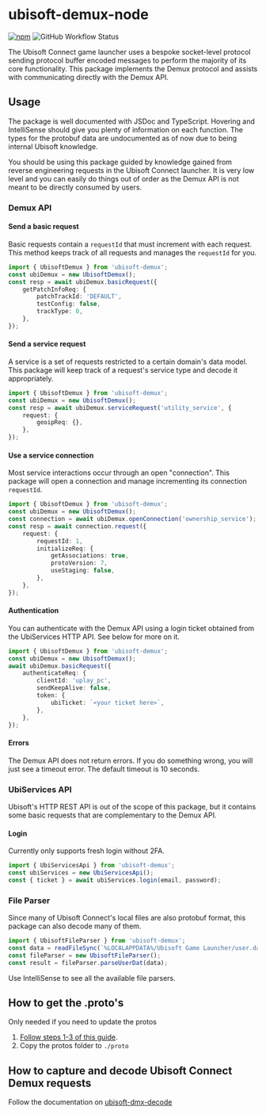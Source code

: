 # ubisoft-demux-node

[![npm](https://img.shields.io/npm/v/ubisoft-demux)](https://www.npmjs.com/package/ubisoft-demux)
![GitHub Workflow Status](https://img.shields.io/github/workflow/status/claabs/ubisoft-demux-node/Unit%20test%20and%20build)

The Ubisoft Connect game launcher uses a bespoke socket-level protocol sending protocol buffer encoded messages to perform the majority of its core functionality.
This package implements the Demux protocol and assists with communicating directly with the Demux API.

## Usage

The package is well documented with JSDoc and TypeScript. Hovering and IntelliSense should give you plenty of information on each function. The types for the protobuf data are undocumented as of now due to being internal Ubisoft knowledge.

You should be using this package guided by knowledge gained from reverse engineering requests in the Ubisoft Connect launcher. It is very low level and you can easily do things out of order as the Demux API is not meant to be directly consumed by users.

### Demux API

#### Send a basic request

Basic requests contain a `requestId` that must increment with each request. This method keeps track of all requests and manages the `requestId` for you.

```ts
import { UbisoftDemux } from 'ubisoft-demux';
const ubiDemux = new UbisoftDemux();
const resp = await ubiDemux.basicRequest({
    getPatchInfoReq: {
        patchTrackId: 'DEFAULT',
        testConfig: false,
        trackType: 0,
    },
});
```

#### Send a service request

A service is a set of requests restricted to a certain domain's data model. This package will keep track of a request's service type and decode it appropriately.

```ts
import { UbisoftDemux } from 'ubisoft-demux';
const ubiDemux = new UbisoftDemux();
const resp = await ubiDemux.serviceRequest('utility_service', {
    request: {
        geoipReq: {},
    },
});
```

#### Use a service connection

Most service interactions occur through an open "connection". This package will open a connection and manage incrementing its connection `requestId`.

```ts
import { UbisoftDemux } from 'ubisoft-demux';
const ubiDemux = new UbisoftDemux();
const connection = await ubiDemux.openConnection('ownership_service');
const resp = await connection.request({
    request: {
        requestId: 1,
        initializeReq: {
            getAssociations: true,
            protoVersion: 7,
            useStaging: false,
        },
    },
});
```

#### Authentication

You can authenticate with the Demux API using a login ticket obtained from the UbiServices HTTP API. See below for more on it.

```ts
import { UbisoftDemux } from 'ubisoft-demux';
const ubiDemux = new UbisoftDemux();
await ubiDemux.basicRequest({
    authenticateReq: {
        clientId: 'uplay_pc',
        sendKeepAlive: false,
        token: {
            ubiTicket: `<your ticket here>`,
        },
    },
});
```

#### Errors

The Demux API does not return errors. If you do something wrong, you will just see a timeout error. The default timeout is 10 seconds.

### UbiServices API

Ubisoft's HTTP REST API is out of the scope of this package, but it contains some basic requests that are complementary to the Demux API.

#### Login

Currently only supports fresh login without 2FA.

```ts
import { UbiServicesApi } from 'ubisoft-demux';
const ubiServices = new UbiServicesApi();
const { ticket } = await ubiServices.login(email, password);
```

### File Parser

Since many of Ubisoft Connect's local files are also protobuf format, this package can also decode many of them.

```ts
import { UbisoftFileParser } from 'ubisoft-demux';
const data = readFileSync(`%LOCALAPPDATA%/Ubisoft Game Launcher/user.dat`);
const fileParser = new UbisoftFileParser();
const result = fileParser.parseUserDat(data);
```

Use IntelliSense to see all the available file parsers.

## How to get the .proto's

Only needed if you need to update the protos

1. [Follow steps 1-3 of this guide](https://github.com/claabs/uplay-install-reverse#protobuf-schema).
1. Copy the protos folder to `./proto`

## How to capture and decode Ubisoft Connect Demux requests

Follow the documentation on [ubisoft-dmx-decode](https://github.com/claabs/ubisoft-dmx-decode)
